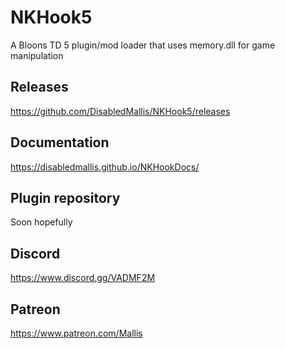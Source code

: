 # NKHook5
A Bloons TD 5 plugin/mod loader that uses memory.dll for game manipulation

## Releases
https://github.com/DisabledMallis/NKHook5/releases

## Documentation
https://disabledmallis.github.io/NKHookDocs/

## Plugin repository
Soon hopefully

## Discord
https://www.discord.gg/VADMF2M

## Patreon
https://www.patreon.com/Mallis
